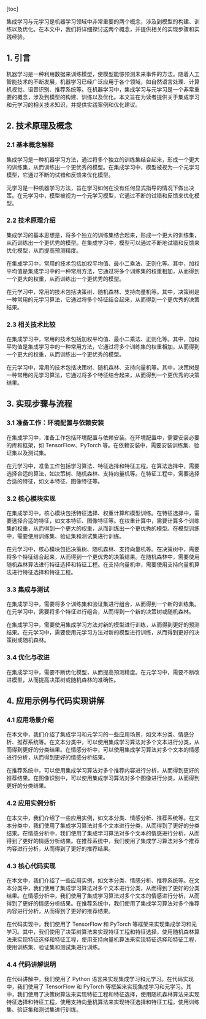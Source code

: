 
[toc]                    
                
                
集成学习与元学习是机器学习领域中非常重要的两个概念，涉及到模型的构建、训练以及优化。在本文中，我们将详细探讨这两个概念，并提供相关的实现步骤和实践经验。

## 1. 引言

机器学习是一种利用数据来训练模型，使模型能够预测未来事件的方法。随着人工智能技术的不断发展，机器学习已经广泛应用于各个领域，如自然语言处理、计算机视觉、语音识别、推荐系统等。在机器学习中，集成学习与元学习是一个非常重要的概念，涉及到模型的构建、训练以及优化。本文旨在为读者提供关于集成学习和元学习的相关技术知识，并提供实践案例和优化建议。

## 2. 技术原理及概念

### 2.1 基本概念解释

集成学习是一种机器学习方法，通过将多个独立的训练集结合起来，形成一个更大的训练集，从而训练出一个更优秀的模型。在集成学习中，模型被视为一个元学习模型，它通过不断的试错和反馈来优化模型。

元学习是一种机器学习方法，旨在学习如何在没有任何显式指导的情况下做出决策。在元学习中，模型被视为一个元学习模型，它通过不断的试错和反馈来优化模型。

### 2.2 技术原理介绍

集成学习的基本思想是，将多个独立的训练集结合起来，形成一个更大的训练集，从而训练出一个更优秀的模型。在集成学习中，模型可以通过不断地试错和反馈来优化模型，从而提高预测精度。

在集成学习中，常用的技术包括加权平均值、最小二乘法、正则化等。其中，加权平均值是集成学习中的一种常用方法，它通过将多个训练集的权重相加，从而得到一个更大的权重，从而训练出一个更优秀的模型。

在元学习中，常用的技术包括决策树、随机森林、支持向量机等。其中，决策树是一种常用的元学习算法，它通过将多个特征结合起来，从而得到一个更优秀的决策结果。

### 2.3 相关技术比较

在集成学习中，常用的技术包括加权平均值、最小二乘法、正则化等。其中，加权平均值是集成学习中的一种常用方法，它通过将多个训练集的权重相加，从而得到一个更大的权重，从而训练出一个更优秀的模型。

在元学习中，常用的技术包括决策树、随机森林、支持向量机等。其中，决策树是一种常用的元学习算法，它通过将多个特征结合起来，从而得到一个更优秀的决策结果。

## 3. 实现步骤与流程

### 3.1 准备工作：环境配置与依赖安装

在集成学习中，准备工作包括环境配置与依赖安装。在环境配置中，需要安装必要的库和框架，如 TensorFlow、PyTorch 等。在依赖安装中，需要安装训练集、验证集以及测试集。

在元学习中，准备工作包括学习算法、特征选择和特征工程。在算法选择中，需要选择合适的算法，如决策树、随机森林、支持向量机等。在特征工程中，需要选择合适的特征，如文本特征、图像特征等。

### 3.2 核心模块实现

在集成学习中，核心模块包括特征选择、权重计算和模型训练。在特征选择中，需要选择合适的特征，如文本特征、图像特征等。在权重计算中，需要计算多个训练集的权重，从而得到一个更大的权重，从而训练出一个更优秀的模型。在模型训练中，需要使用训练集、验证集和测试集进行训练。

在元学习中，核心模块包括决策树、随机森林、支持向量机等。在决策树中，需要将多个特征结合起来，从而得到一个更优秀的决策结果。在随机森林中，需要使用随机森林算法进行特征选择和特征工程。在支持向量机中，需要使用支持向量机算法进行特征选择和特征工程。

### 3.3 集成与测试

在集成学习中，需要将多个训练集和验证集进行组合，从而得到一个新的训练集。在元学习中，需要将多个特征进行组合，从而得到一个新的决策树或随机森林。

在集成学习中，需要使用集成学习方法对新的模型进行训练，从而得到更好的预测结果。在元学习中，需要使用元学习方法对新的模型进行训练，从而得到更好的决策树或随机森林。

### 3.4 优化与改进

在集成学习中，需要不断优化模型，从而提高预测精度。在元学习中，需要不断改进模型，从而提高决策树或随机森林的准确性。

## 4. 应用示例与代码实现讲解

### 4.1 应用场景介绍

在本文中，我们介绍了集成学习和元学习的一些应用场景，如文本分类、情感分析、推荐系统等。在文本分类中，可以使用集成学习算法对多个文本进行分类，从而得到更好的分类结果。在情感分析中，可以使用集成学习算法对多个文本的情感进行分析，从而得到更好的情感分析结果。

在推荐系统中，可以使用集成学习算法对多个推荐内容进行分析，从而得到更好的推荐结果。在图像识别中，可以使用集成学习算法对多个图像进行分类，从而得到更好的分类结果。

### 4.2 应用实例分析

在本文中，我们介绍了一些应用实例，如文本分类、情感分析、推荐系统等。在文本分类中，我们使用了集成学习算法对多个文本进行分类，从而得到了更好的分类结果。在情感分析中，我们使用了集成学习算法对多个文本的情感进行分析，从而得到了更好的情感分析结果。在推荐系统中，我们使用了集成学习算法对多个推荐内容进行分析，从而得到了更好的推荐结果。

### 4.3 核心代码实现

在本文中，我们介绍了一些应用实例，如文本分类、情感分析、推荐系统等。在文本分类中，我们使用了集成学习算法对多个文本进行分类，从而得到了更好的分类结果。在情感分析中，我们使用了集成学习算法对多个文本的情感进行分析，从而得到了更好的情感分析结果。在推荐系统中，我们使用了集成学习算法对多个推荐内容进行分析，从而得到了更好的推荐结果。

在代码实现中，我们使用了 TensorFlow 和 PyTorch 等框架来实现集成学习和元学习。其中，我们使用了决策树算法来实现特征工程和特征选择，使用随机森林算法来实现特征选择和特征工程，使用支持向量机算法来实现特征选择和特征工程，使用训练集、验证集和测试集进行训练。

### 4.4 代码讲解说明

在代码讲解中，我们使用了 Python 语言来实现集成学习和元学习。在代码实现中，我们使用了 TensorFlow 和 PyTorch 等框架来实现集成学习和元学习。其中，我们使用了决策树算法来实现特征工程和特征选择，使用随机森林算法来实现特征选择和特征工程，使用支持向量机算法来实现特征选择和特征工程，使用训练集、验证集和测试集进行训练。

